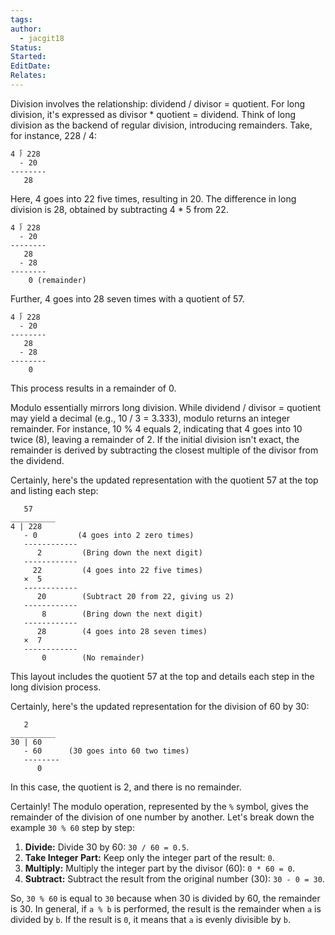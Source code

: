 ```yaml
---
tags: 
author:
  - jacgit18
Status: 
Started: 
EditDate: 
Relates:
---
```

Division involves the relationship: dividend / divisor = quotient. For long division, it's expressed as divisor * quotient = dividend. Think of long division as the backend of regular division, introducing remainders. Take, for instance, 228 / 4:

```
4 ⟌ 228
  - 20
--------
   28

```
Here, 4 goes into 22 five times, resulting in 20. The difference in long division is 28, obtained by subtracting 4 * 5 from 22.

```
4 ⟌ 228
  - 20
--------
   28
  - 28
--------
    0 (remainder)
```
Further, 4 goes into 28 seven times with a quotient of 57.

```
4 ⟌ 228
  - 20
--------
   28
  - 28
--------
    0
```
This process results in a remainder of 0.

Modulo essentially mirrors long division. While dividend / divisor = quotient may yield a decimal (e.g., 10 / 3 = 3.333), modulo returns an integer remainder. For instance, 10 % 4 equals 2, indicating that 4 goes into 10 twice (8), leaving a remainder of 2. If the initial division isn't exact, the remainder is derived by subtracting the closest multiple of the divisor from the dividend.



Certainly, here's the updated representation with the quotient 57 at the top and listing each step:

```
   57
__________
4 | 228
   - 0         (4 goes into 2 zero times)
   ------------
      2         (Bring down the next digit)
   ------------
     22         (4 goes into 22 five times)
   ×  5
   ------------
      20        (Subtract 20 from 22, giving us 2)
   ------------
       8        (Bring down the next digit)
   ------------
      28        (4 goes into 28 seven times)
   ×  7
   ------------
       0        (No remainder)
```

This layout includes the quotient 57 at the top and details each step in the long division process.




Certainly, here's the updated representation for the division of 60 by 30:

```
   2
__________
30 | 60
   - 60      (30 goes into 60 two times)
   --------
      0
```

In this case, the quotient is 2, and there is no remainder.


Certainly! The modulo operation, represented by the `%` symbol, gives the remainder of the division of one number by another. Let's break down the example `30 % 60` step by step:  
  
1. **Divide:** Divide 30 by 60: `30 / 60 = 0.5`.  
2. **Take Integer Part:** Keep only the integer part of the result: `0`.  
3. **Multiply:** Multiply the integer part by the divisor (60): `0 * 60 = 0`.  
4. **Subtract:** Subtract the result from the original number (30): `30 - 0 = 30`.  
  
So, `30 % 60` is equal to `30` because when 30 is divided by 60, the remainder is 30. In general, if `a % b` is performed, the result is the remainder when `a` is divided by `b`. If the result is `0`, it means that `a` is evenly divisible by `b`.